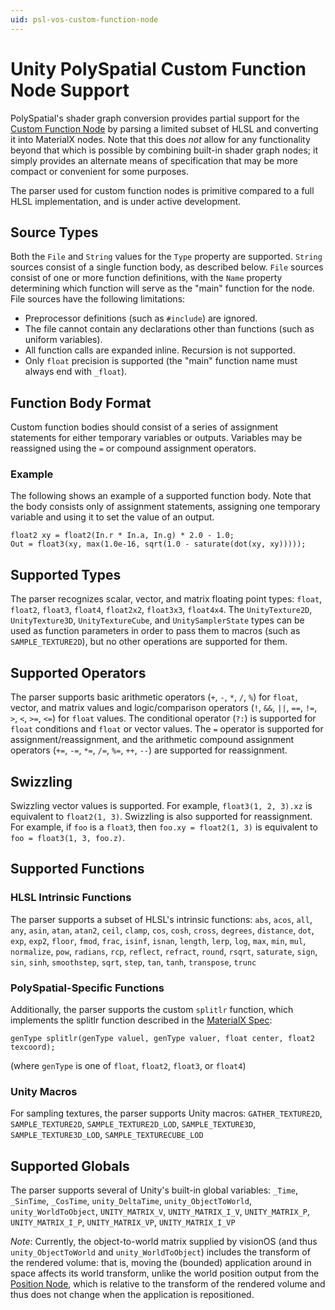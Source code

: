 ```yaml
---
uid: psl-vos-custom-function-node
---
```

# Unity PolySpatial Custom Function Node Support
PolySpatial's shader graph conversion provides partial support for the [Custom Function Node](https://docs.unity3d.com/Packages/com.unity.shadergraph@latest?subfolder=/manual/Custom-Function-Node.html) by parsing a limited subset of HLSL and converting it into MaterialX nodes.  Note that this does *not* allow for any functionality beyond that which is possible by combining built-in shader graph nodes; it simply provides an alternate means of specification that may be more compact or convenient for some purposes.

The parser used for custom function nodes is primitive compared to a full HLSL implementation, and is under active development.

## Source Types
Both the `File` and `String` values for the `Type` property are supported.  `String` sources consist of a single function body, as described below.  `File` sources consist of one or more function definitions, with the `Name` property determining which function will serve as the "main" function for the node.  File sources have the following limitations:
* Preprocessor definitions (such as `#include`) are ignored.
* The file cannot contain any declarations other than functions (such as uniform variables).
* All function calls are expanded inline.  Recursion is not supported.
* Only `float` precision is supported (the "main" function name must always end with `_float`).

## Function Body Format
Custom function bodies should consist of a series of assignment statements for either temporary variables or outputs.  Variables may be reassigned using the `=` or compound assignment operators.

### Example
The following shows an example of a supported function body.  Note that the body consists only of assignment statements, assigning one temporary variable and using it to set the value of an output.
```hlsl
float2 xy = float2(In.r * In.a, In.g) * 2.0 - 1.0;
Out = float3(xy, max(1.0e-16, sqrt(1.0 - saturate(dot(xy, xy)))));
```

## Supported Types
The parser recognizes scalar, vector, and matrix floating point types: `float`, `float2`, `float3`, `float4`, `float2x2`, `float3x3`, `float4x4`.  The `UnityTexture2D`, `UnityTexture3D`, `UnityTextureCube`, and `UnitySamplerState` types can be used as function parameters in order to pass them to macros (such as `SAMPLE_TEXTURE2D`), but no other operations are supported for them.

## Supported Operators
The parser supports basic arithmetic operators (`+`, `-`, `*`, `/`, `%`) for `float`, vector, and matrix values and logic/comparison operators (`!`, `&&`, `||`, `==`, `!=`, `>`, `<`, `>=`, `<=`) for `float` values.  The conditional operator (`?:`) is supported for `float` conditions and `float` or vector values.  The `=` operator is supported for assignment/reassignment, and the arithmetic compound assignment operators (`+=`, `-=`, `*=`, `/=`, `%=`, `++`, `--`) are supported for reassignment.

## Swizzling
Swizzling vector values is supported.  For example, `float3(1, 2, 3).xz` is equivalent to `float2(1, 3)`.  Swizzling is also supported for reassignment.  For example, if `foo` is a `float3`, then `foo.xy = float2(1, 3)` is equivalent to `foo = float3(1, 3, foo.z)`.

## Supported Functions

### HLSL Intrinsic Functions
The parser supports a subset of HLSL's intrinsic functions: `abs`, `acos`, `all`, `any`, `asin`, `atan`, `atan2`, `ceil`, `clamp`, `cos`, `cosh`, `cross`, `degrees`, `distance`, `dot`, `exp`, `exp2`, `floor`, `fmod`, `frac`, `isinf`, `isnan`, `length`, `lerp`, `log`, `max`, `min`, `mul`, `normalize`, `pow`, `radians`, `rcp`, `reflect`, `refract`, `round`, `rsqrt`, `saturate`, `sign`, `sin`, `sinh`, `smoothstep`, `sqrt`, `step`, `tan`, `tanh`, `transpose`, `trunc`

### PolySpatial-Specific Functions
Additionally, the parser supports the custom `splitlr` function, which implements the splitlr function described in the [MaterialX Spec](https://materialx.org/assets/MaterialX.v1.38.Spec.pdf):
```hlsl
genType splitlr(genType valuel, genType valuer, float center, float2 texcoord);
```
(where `genType` is one of `float`, `float2`, `float3`, or `float4`)

### Unity Macros
For sampling textures, the parser supports Unity macros: `GATHER_TEXTURE2D`, `SAMPLE_TEXTURE2D`, `SAMPLE_TEXTURE2D_LOD`, `SAMPLE_TEXTURE3D`, `SAMPLE_TEXTURE3D_LOD`, `SAMPLE_TEXTURECUBE_LOD`

## Supported Globals
The parser supports several of Unity's built-in global variables: `_Time`, `_SinTime`, `_CosTime`, `unity_DeltaTime`, `unity_ObjectToWorld`, `unity_WorldToObject`, `UNITY_MATRIX_V`, `UNITY_MATRIX_I_V`, `UNITY_MATRIX_P`, `UNITY_MATRIX_I_P`, `UNITY_MATRIX_VP`, `UNITY_MATRIX_I_VP`

*Note*: Currently, the object-to-world matrix supplied by visionOS (and thus `unity_ObjectToWorld` and `unity_WorldToObject`) includes the transform of the rendered volume: that is, moving the (bounded) application around in space affects its world transform, unlike the world position output from the [Position Node](https://docs.unity3d.com/Packages/com.unity.shadergraph@17.0/manual/Position-Node.html), which is relative to the transform of the rendered volume and thus does not change when the application is repositioned.
